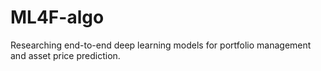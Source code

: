 # ML4F-algo
Researching end-to-end deep learning models for portfolio management and asset price prediction.
